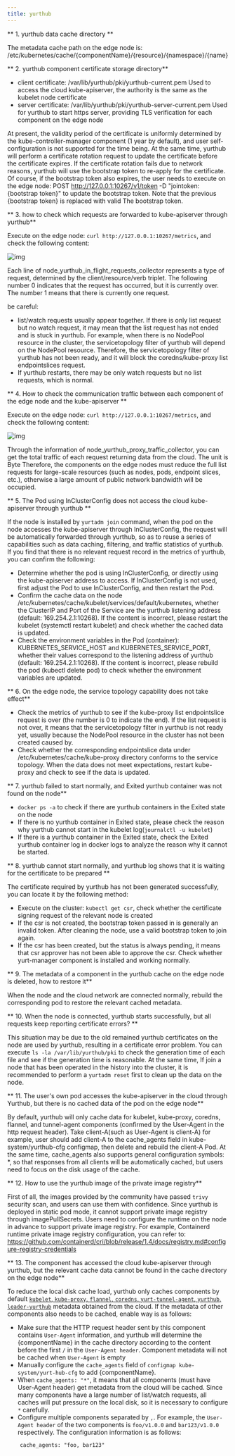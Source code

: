 ```yaml
---
title: yurthub
---
```


** 1. yurthub data cache directory **

The metadata cache path on the edge node is: /etc/kubernetes/cache/{componentName}/{resource}/{namespace}/{name}

** 2. yurthub component certificate storage directory**

- client certificate: /var/lib/yurthub/pki/yurthub-current.pem
  Used to access the cloud kube-apiserver, the authority is the same as the kubelet node certificate
- server certificate: /var/lib/yurthub/pki/yurthub-server-current.pem
  Used for yurthub to start https server, providing TLS verification for each component on the edge node

At present, the validity period of the certificate is uniformly determined by the kube-controller-manager component (1 year by default), and user self-configuration is not supported for the time being.
At the same time, yurthub will perform a certificate rotation request to update the certificate before the certificate expires. If the certificate rotation fails due to network reasons, yurthub will use the bootstrap token to re-apply for the certificate.
Of course, if the bootstrap token also expires, the user needs to execute on the edge node: POST http://127.0.0.1:10267/v1/token -D "jointoken:
{bootstrap token}" to update the bootstrap token. Note that the previous {bootstrap token} is replaced with valid The bootstrap token.

** 3. how to check which requests are forwarded to kube-apiserver through yurthub**

Execute on the edge node: `curl http://127.0.0.1:10267/metrics`, and check the following content:

![img](../../../static/img/docs/faq/flight-requests-in-yurthub.png)

Each line of node_yurthub_in_flight_requests_collector represents a type of request, determined by the client/resource/verb triplet. The following number 0 indicates that the request has occurred, but it is currently over. The number 1 means that there is currently one request.

be careful:
- list/watch requests usually appear together. If there is only list request but no watch request, it may mean that the list request has not ended and is stuck in yurthub. For example, when there is no NodePool resource in the cluster, the servicetopology filter of yurthub will depend on the NodePool resource. Therefore, the servicetopology filter of yurthub has not been ready, and it will block the coredns/kube-proxy list endpointslices request.
- If yurthub restarts, there may be only watch requests but no list requests, which is normal.

** 4. How to check the communication traffic between each component of the edge node and the kube-apiserver **

Execute on the edge node: `curl http://127.0.0.1:10267/metrics`, and check the following content:

![img](../../../static/img/docs/faq/response-traffic-in-yurthub.png)

Through the information of node_yurthub_proxy_traffic_collector, you can get the total traffic of each request returning data from the cloud. The unit is Byte
Therefore, the components on the edge nodes must reduce the full list requests for large-scale resources (such as nodes, pods, endpoint slices, etc.), otherwise a large amount of public network bandwidth will be occupied.

** 5. The Pod using InClusterConfig does not access the cloud kube-apiserver through yurthub **

If the node is installed by `yurtadm join` command, when the pod on the node accesses the kube-apiserver through InClusterConfig, the request will be automatically forwarded through yurthub, so as to reuse a series of capabilities such as data caching, filtering, and traffic statistics of yurthub. If you find that there is no relevant request record in the metrics of yurthub, you can confirm the following:
- Determine whether the pod is using InClusterConfig, or directly using the kube-apiserver address to access. If InClusterConfig is not used, first adjust the Pod to use InClusterConfig, and then restart the Pod.
- Confirm the cache data on the node /etc/kubernetes/cache/kubelet/services/default/kubernetes, whether the ClusterIP and Port of the Service are the yurthub listening address (default: 169.254.2.1:10268). If the content is incorrect, please restart the kubelet (systemctl restart kubelet) and check whether the cached data is updated.
- Check the environment variables in the Pod (container): KUBERNETES_SERVICE_HOST and KUBERNETES_SERVICE_PORT, whether their values correspond to the listening address of yurthub (default: 169.254.2.1:10268). If the content is incorrect, please rebuild the pod (kubectl delete pod) to check whether the environment variables are updated.

** 6. On the edge node, the service topology capability does not take effect**

- Check the metrics of yurthub to see if the kube-proxy list endpointslice request is over (the number is 0 to indicate the end). If the list request is not over, it means that the servicetopology filter in yurthub is not ready yet, usually because the NodePool resource in the cluster has not been created caused by.
- Check whether the corresponding endpointslice data under /etc/kubernetes/cache/kube-proxy directory conforms to the service topology. When the data does not meet expectations, restart kube-proxy and check to see if the data is updated.

** 7. yurthub failed to start normally, and Exited yurthub container was not found on the node**

- `docker ps -a` to check if there are yurthub containers in the Exited state on the node
- If there is no yurthub container in Exited state, please check the reason why yurthub cannot start in the kubelet log(`journalctl -u kubelet`)
- If there is a yurthub container in the Exited state, check the Exited yurthub container log in docker logs to analyze the reason why it cannot be started.

** 8. yurthub cannot start normally, and yurthub log shows that it is waiting for the certificate to be prepared **

The certificate required by yurthub has not been generated successfully, you can locate it by the following method:
- Execute on the cluster: `kubectl get csr`, check whether the certificate signing request of the relevant node is created
- If the csr is not created, the bootstrap token passed in is generally an invalid token. After cleaning the node, use a valid bootstrap token to join again.
- If the csr has been created, but the status is always pending, it means that csr approver has not been able to approve the csr. Check whether yurt-manager component is installed and working normally.

** 9. The metadata of a component in the yurthub cache on the edge node is deleted, how to restore it**

When the node and the cloud network are connected normally, rebuild the corresponding pod to restore the relevant cached metadata.

** 10. When the node is connected, yurthub starts successfully, but all requests keep reporting certificate errors? **

This situation may be due to the old remained yurthub certificates on the node are used by yurthub, resulting in a certificate error problem. You can execute `ls -la /var/lib/yurthub/pki` to check the generation time of each file and see if the generation time is reasonable.
At the same time, If join a node that has been operated in the history into the cluster, it is recommended to perform a `yurtadm reset` first to clean up the data on the node.

** 11. The user's own pod accesses the kube-apiserver in the cloud through Yurthub, but there is no cached data of the pod on the edge node**

By default, yurthub will only cache data for kubelet, kube-proxy, coredns, flannel, and tunnel-agent components (confirmed by the User-Agent in the http request header). Take client-A(such as User-Agent is client-A) for example, user should add client-A to the cache_agents field in kube-system/yurthub-cfg configmap, then delete and rebuild the client-A Pod.
At the same time, cache_agents also supports general configuration symbols: *, so that responses from all clients will be automatically cached, but users need to focus on the disk usage of the cache.

** 12. How to use the yurthub image of the private image registry**

First of all, the images provided by the community have passed `trivy` security scan, and users can use them with confidence. Since yurthub is deployed in static pod mode, it cannot support private image registry through imagePullSecrets.
Users need to configure the runtime on the node in advance to support private image registry. For example, Containerd runtime private image registry configuration, you can refer to: https://github.com/containerd/cri/blob/release/1.4/docs/registry.md#configure-registry-credentials

** 13. The component has accessed the cloud kube-apiserver through yurthub, but the relevant cache data cannot be found in the cache directory on the edge node**

To reduce the local disk cache load, yurthub only caches components by default [`kubelet`, `kube-proxy`, `flannel`, `coredns`, `yurt-tunnel-agent`, `yurthub`, `leader-yurthub`]( https://github.com/openyurtio/openyurt/blob/master/pkg/yurthub/util/util.go#L84) metadata obtained from the cloud.
If the metadata of other components also needs to be cached, enable way is as follows:
- Make sure that the HTTP request header sent by this component contains `User-Agent` information, and yurthub will determine the {componentName} in the cache directory according to the content before the first `/` in the `User-Agent header`. Component metadata will not be cached when `User-Agent` is empty
- Manually configure the `cache_agents` field of `configmap kube-system/yurt-hub-cfg` to add {componentName}.
- When `cache_agents: "*"`, it means that all components (must have User-Agent header) get metadata from the cloud will be cached. Since many components have a large number of list/watch requests, all caches will put pressure on the local disk, so it is necessary to configure `*` carefully.
- Configure multiple components separated by `,`. For example, the `User-Agent header` of the two components is `foo/v1.0.0` and `bar123/v1.0.0` respectively. The configuration information is as follows:
```
    cache_agents: "foo, bar123"
```